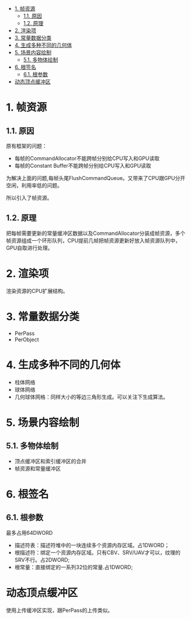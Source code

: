 <!-- TOC -->

- [1. 帧资源](#1-帧资源)
  - [1.1. 原因](#11-原因)
  - [1.2. 原理](#12-原理)
- [2. 渲染项](#2-渲染项)
- [3. 常量数据分类](#3-常量数据分类)
- [4. 生成多种不同的几何体](#4-生成多种不同的几何体)
- [5. 场景内容绘制](#5-场景内容绘制)
  - [5.1. 多物体绘制](#51-多物体绘制)
- [6. 根签名](#6-根签名)
  - [6.1. 根参数](#61-根参数)
- [动态顶点缓冲区](#动态顶点缓冲区)

<!-- /TOC -->

# 1. 帧资源
## 1.1. 原因
原有框架的问题：
- 每帧的CommandAllocator不能跨帧分别给CPU写入和GPU读取
- 每帧的Constant Buffer不能跨帧分别给CPU写入和GPU读取

为解决上面的问题,每帧头尾FlushCommandQueue。又带来了CPU跟GPU分开空闲，利用率低的问题。

所以引入了帧资源。

## 1.2. 原理
把每帧需要更新的常量缓冲区数据以及CommandAllocator分装成帧资源，多个帧资源组成一个环形队列，CPU提前几帧把帧资源更新好放入帧资源队列中，GPU自取进行处理。

# 2. 渲染项
渲染资源的CPU扩展结构。

# 3. 常量数据分类
- PerPass
- PerObject

# 4. 生成多种不同的几何体
- 柱体网络
- 球体网络
- 几何球体网格：同样大小的等边三角形生成。可以关注下生成算法。

# 5. 场景内容绘制
## 5.1. 多物体绘制
- 顶点缓冲区和索引缓冲区的合并
- 帧资源和常量缓冲区

# 6. 根签名
## 6.1. 根参数
最多占用64DWORD
- 描述符表：描述符堆中的一块连续多个资源内存区域。占1DWORD；
- 根描述符：绑定一个资源内存区域。只有CBV、SRV/UAV才可以，纹理的SRV不行。占2DWORD;
- 根常量：直接绑定的一系列32位的常量.占1DWORD;

# 动态顶点缓冲区
使用上传缓冲区实现，跟PerPass的上传类似。